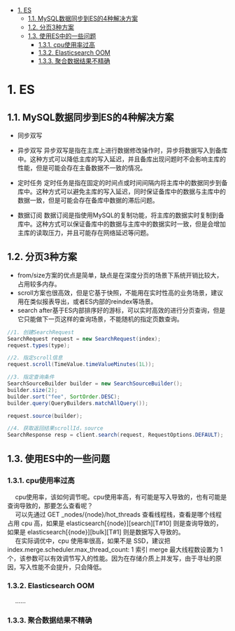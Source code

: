 

<!-- TOC -->

- [1. ES](#1-es)
    - [1.1. MySQL数据同步到ES的4种解决方案](#11-mysql数据同步到es的4种解决方案)
    - [1.2. 分页3种方案](#12-分页3种方案)
    - [1.3. 使用ES中的一些问题](#13-使用es中的一些问题)
        - [1.3.1. cpu使用率过高](#131-cpu使用率过高)
        - [1.3.2. Elasticsearch OOM](#132-elasticsearch-oom)
        - [1.3.3. 聚合数据结果不精确](#133-聚合数据结果不精确)

<!-- /TOC -->


# 1. ES  

## 1.1. MySQL数据同步到ES的4种解决方案

* 同步双写
* 异步双写
异步双写是指在主库上进行数据修改操作时，异步将数据写入到备库中。这种方式可以降低主库的写入延迟，并且备库出现问题时不会影响主库的性能，但是可能会存在主备数据不一致的情况。  

* 定时任务
定时任务是指在固定的时间点或时间间隔内将主库中的数据同步到备库中。这种方式可以避免主库的写入延迟，同时保证备库中的数据与主库中的数据一致，但是可能会存在备库中数据的滞后问题。  

* 数据订阅
数据订阅是指使用MySQL的复制功能，将主库的数据实时复制到备库中。这种方式可以保证备库中的数据与主库中的数据实时一致，但是会增加主库的读取压力，并且可能存在网络延迟等问题。  

## 1.2. 分页3种方案

* from/size方案的优点是简单，缺点是在深度分页的场景下系统开销比较大，占用较多内存。  
* scroll方案也很高效，但是它基于快照，不能用在实时性高的业务场景，建议用在类似报表导出，或者ES内部的reindex等场景。  
* search after基于ES内部排序好的游标，可以实时高效的进行分页查询，但是它只能做下一页这样的查询场景，不能随机的指定页数查询。  

```java
//1. 创建SearchRequest
SearchRequest request = new SearchRequest(index);
request.types(type);

//2. 指定scroll信息
request.scroll(TimeValue.timeValueMinutes(1L));

//3. 指定查询条件
SearchSourceBuilder builder = new SearchSourceBuilder();
builder.size(2);
builder.sort("fee", SortOrder.DESC);
builder.query(QueryBuilders.matchAllQuery());

request.source(builder);

//4. 获取返回结果scrollId，source
SearchResponse resp = client.search(request, RequestOptions.DEFAULT);

```


## 1.3. 使用ES中的一些问题  
### 1.3.1. cpu使用率过高  
&emsp; cpu使用率，该如何调节呢。cpu使用率高，有可能是写入导致的，也有可能是查询导致的，那要怎么查看呢？  
&emsp; 可以先通过 GET \_nodes/{node}/hot\_threads 查看线程栈，查看是哪个线程占用 cpu 高，如果是 elasticsearch[\{node}][search][T#10] 则是查询导致的，如果是 elasticsearch[\{node}][bulk][T#1] 则是数据写入导致的。  
&emsp; 在实际调优中，cpu 使用率很高，如果不是 SSD，建议把 index.merge.scheduler.max_thread_count: 1 索引 merge 最大线程数设置为 1 个，该参数可以有效调节写入的性能。因为在存储介质上并发写，由于寻址的原因，写入性能不会提升，只会降低。  


### 1.3.2. Elasticsearch OOM  
<!-- 
公司银子不多，遇到Elasticsearch OOM（内存溢出），除了瞪白眼，还能干啥... 
https://mp.weixin.qq.com/s/W3mSgShSgoqkGz6otZRE5Q
-->
&emsp; ......

### 1.3.3. 聚合数据结果不精确  
<!-- 
 Elasticsearch 聚合数据结果不精确，怎么破？ 
https://mp.weixin.qq.com/s/V4cGqvkQ7-DgeSvPSketgQ
-->